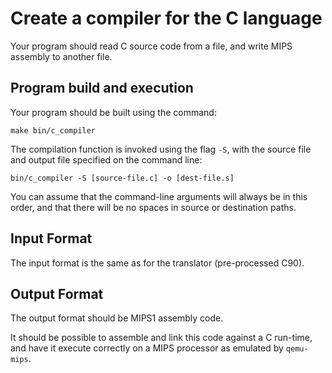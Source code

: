 Create a compiler for the C language
====================================

Your program should read C source code from a file, and write
MIPS assembly to another file.

Program build and execution
---------------------------

Your program should be built using the command:

    make bin/c_compiler

The compilation function is invoked using the flag `-S`, with
the source file and output file specified on the command line:

    bin/c_compiler -S [source-file.c] -o [dest-file.s]
    
You can assume that the command-line arguments will always be in this
order, and that there will be no spaces in source or destination paths.

Input Format
------------

The input format is the same as for the translator (pre-processed C90).

Output Format
-------------

The output format should be MIPS1 assembly code.

It should be possible to assemble and link this code
against a C run-time, and have it execute correctly
on a MIPS processor as emulated by `qemu-mips`.
